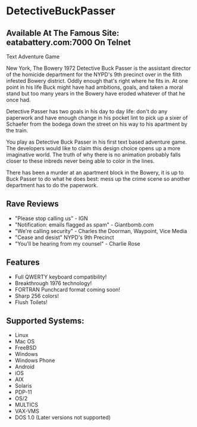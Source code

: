 # DetectiveBuckPasser
## Available At The Famous Site: eatabattery.com:7000 On Telnet

Text Adventure Game
<p>
New York, The Bowery 1972
Detective Buck Passer is the assistant director of the homicide department for the NYPD's 9th precinct over in the filth infested Bowery district. Oddly enough that's right where he fits in. At one point in his life Buck might have had ambitions, goals, and taken a moral stand but too many years in the Bowery have eroded whatever of that he once had.
</p>
<p>
Detective Passer has two goals in his day to day life: don't do any paperwork and have enough change in his pocket lint to pick up a sixer of Schaefer from the bodega down the street on his way to his apartment by the train.
</p>
<p>
You play as Detective Buck Passer in his first text based adventure game. The developers would like to claim this design choice opens up a more imaginative world. The truth of why there is no animation probably falls closer to these inbreds never being able to color in the lines.
</p>
<p>
There has been a murder at an apartment block in the Bowery, it is up to Buck Passer to do what he does best: mess up the crime scene so another department has to do the paperwork.
</p>

<h2><b>Rave Reviews</b></h2>
<ul>
<li>"Please stop calling us" - IGN</li>

<li>"Notification: emails flagged as spam" - Giantbomb.com</li>

<li>"We're calling security" - Charles the Doorman, Waypoint, Vice Media</li>

<li>"Cease and desist" NYPD's 9th Precinct</li>

<li>"You'll be hearing from my counsel" - Charlie Rose</li>
</ul>


<h2><b>Features</b></h2>

<ul>
<li> Full QWERTY keyboard compatibility! </li>
<li> Breakthrough 1976 technology! </li>
<li> FORTRAN Punchcard format coming soon! </li>
<li> Sharp 256 colors! </li>
<li> Flush Toilets! </li>
</ul>

<h2>Supported Systems:</h2>
<ul>
	<li>Linux</li>
	<li>Mac OS</li>
	<li>FreeBSD</li>
	<li>Windows</li>
	<li>Windows Phone</li>	
	<li>Android</li>
	<li>iOS</li>	
	<li>AIX</li>
	<li>Solaris</li>
	<li>PDP-11</li>
	<li>OS/2</li>
	<li>MULTICS</li>
	<li>VAX-VMS</li>
	<li>DOS 1.0 (Later versions not supported)</li>
</ul>
